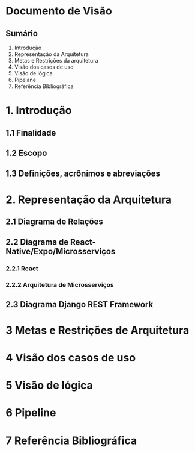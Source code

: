 # Documento de Visão

## Sumário
1. Introdução
2. Representação da Arquitetura
3. Metas e Restrições da arquitetura
4. Visão dos casos de uso
5. Visão de lógica
6. Pipelane
7. Referência Bibliográfica

# 1. Introdução

## 1.1 Finalidade

## 1.2 Escopo
<!-- O que o aplicativo vai fazer, em forma de texto -->

## 1.3 Definições, acrônimos e abreviações
<!-- Explicitar as siglas utilizadas no texto do doc -->

# 2. Representação da Arquitetura

## 2.1 Diagrama de Relações

<!-- Uma imagem do diagrama e a legenda (explicação rápida) -->

## 2.2 Diagrama de React-Native/Expo/Microsserviços

### 2.2.1 React

<!-- Explicação da tecnologia (imagem optativa) -->

### 2.2.2 Arquitetura de Microsserviços

<!-- Explicação da arquitetura (imagem optativa) -->

<!-- Imagem do diagrama -->

## 2.3 Diagrama Django REST Framework
<!-- Imagem do diagrama  e uma explicação pequena -->

# 3 Metas e Restrições de Arquitetura

# 4 Visão dos casos de uso

# 5 Visão de lógica

# 6 Pipeline

# 7 Referência Bibliográfica
